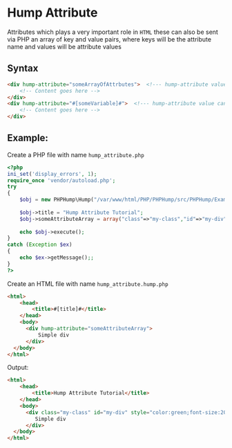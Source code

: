 # Hump Attribute #
Attributes which plays a very important role in `HTML` these can also be sent via PHP an array of key and value pairs, where keys will be the attribute name and values will be attribute values


## Syntax ##
```HTML
<div hump-attribute="someArrayOfAttrbutes">  <!--- hump-attribute value can be static -->
    <!-- Content goes here -->
</div> 
<div hump-attribute="#[someVariable]#">  <!--- hump-attribute value can be dynamic -->
    <!-- Content goes here -->
</div>
```




## Example: ##
Create a PHP file with name `hump_attribute.php`

```php
<?php
ini_set('display_errors', 1);
require_once 'vendor/autoload.php';  
try
{
    $obj = new PHPHump\Hump("/var/www/html/PHP/PHPHump/src/PHPHump/Examples/hump_attribute.hump.php");
    
    $obj->title = "Hump Attribute Tutorial";
    $obj->someAttributeArray = array("class"=>"my-class","id"=>"my-div","style"=>"color:green;font-size:20px;"); 
    
    echo $obj->execute();
} 
catch (Exception $ex) 
{
    echo $ex->getMessage();;
}
?>
```


Create an HTML file with name `hump_attribute.hump.php`
```HTML
<html>
    <head>
        <title>#[title]#</title>
    </head>
    <body>
      <div hump-attribute="someAttributeArray">
          Simple div
      </div>
  </body>
</html>
```

Output:

```HTML
<html>
    <head>
        <title>Hump Attribute Tutorial</title>
    </head>
    <body>
      <div class="my-class" id="my-div" style="color:green;font-size:20px;">
         Simple div
      </div>
  </body>
</html>
```
